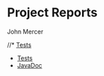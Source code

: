 # Project Reports

John Mercer

//* [Tests](./reports/tests/test/)
* [Tests](./tree/main/tests/test/)
* [JavaDoc](./reports/javadoc/)